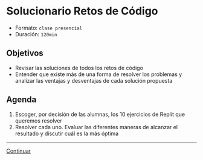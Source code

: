 # Solucionario Retos de Código

- Formato: `clase presencial`
- Duración: `120min`

## Objetivos

- Revisar las soluciones de todos los retos de código
- Entender que existe más de una forma de resolver los problemas y analizar las ventajas y desventajas de cada solución propuesta

## Agenda
1. Escoger, por decisión de las alumnas, los 10 ejercicios de Replit que queremos resolver
2. Resolver cada uno. Evaluar las diferentes maneras de alcanzar el resultado y discutir cuál es la más óptima

***
[Continuar](11-quiz-2-data-structures.md)
